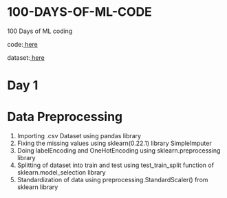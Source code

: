 # 100-DAYS-OF-ML-CODE
100 Days of ML coding

code:[ here](https://github.com/Piyush11101/100-DAYS-OF-ML-CODE/tree/master/Code)

dataset:[ here ](https://github.com/Piyush11101/100-DAYS-OF-ML-CODE/tree/master/Datasets)

# Day 1
# Data Preprocessing
1) Importing .csv Dataset using pandas library
2) Fixing the missing values using sklearn(0.22.1) library SimpleImputer
3) Doing labelEncoding and OneHotEncoding using sklearn.preprocessing library
4) Splitting of dataset into train and test using test_train_split function of sklearn.model_selection library
5) Standardization of data using preprocessing.StandardScaler() from sklearn library
